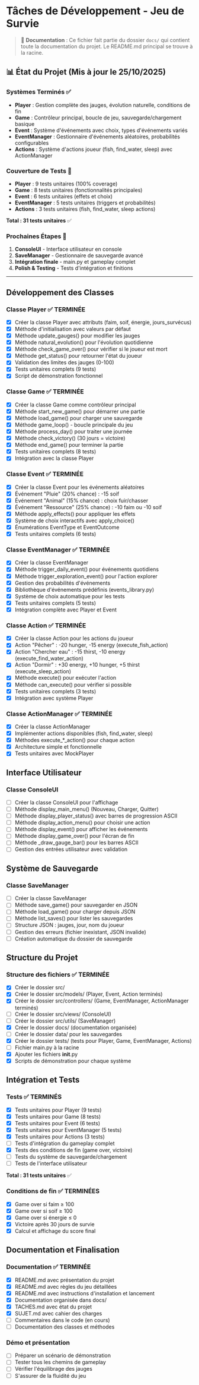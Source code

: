 # Tâches de Développement - Jeu de Survie

> 📁 **Documentation** : Ce fichier fait partie du dossier `docs/` qui contient toute la documentation du projet. Le README.md principal se trouve à la racine.

## 📊 État du Projet (Mis à jour le 25/10/2025)

### Systèmes Terminés ✅

- **Player** : Gestion complète des jauges, évolution naturelle, conditions de fin
- **Game** : Contrôleur principal, boucle de jeu, sauvegarde/chargement basique
- **Event** : Système d'événements avec choix, types d'événements variés
- **EventManager** : Gestionnaire d'événements aléatoires, probabilités configurables
- **Actions** : Système d'actions joueur (fish, find_water, sleep) avec ActionManager

### Couverture de Tests 🧪

- **Player** : 9 tests unitaires (100% coverage)
- **Game** : 8 tests unitaires (fonctionnalités principales)
- **Event** : 6 tests unitaires (effets et choix)
- **EventManager** : 5 tests unitaires (triggers et probabilités)
- **Actions** : 3 tests unitaires (fish, find_water, sleep actions)

**Total : 31 tests unitaires** ✅

### Prochaines Étapes 🎯

1. **ConsoleUI** - Interface utilisateur en console
2. **SaveManager** - Gestionnaire de sauvegarde avancé  
3. **Intégration finale** - main.py et gameplay complet
4. **Polish & Testing** - Tests d'intégration et finitions

---

## Développement des Classes

### Classe Player ✅ TERMINÉE

- [x] Créer la classe Player avec attributs (faim, soif, énergie, jours_survécus)
- [x] Méthode d'initialisation avec valeurs par défaut
- [x] Méthode update_gauges() pour modifier les jauges
- [x] Méthode natural_evolution() pour l'évolution quotidienne
- [x] Méthode check_game_over() pour vérifier si le joueur est mort
- [x] Méthode get_status() pour retourner l'état du joueur
- [x] Validation des limites des jauges (0-100)
- [x] Tests unitaires complets (9 tests)
- [x] Script de démonstration fonctionnel

### Classe Game ✅ TERMINÉE

- [x] Créer la classe Game comme contrôleur principal
- [x] Méthode start_new_game() pour démarrer une partie
- [x] Méthode load_game() pour charger une sauvegarde
- [x] Méthode game_loop() - boucle principale du jeu
- [x] Méthode process_day() pour traiter une journée
- [x] Méthode check_victory() (30 jours = victoire)
- [x] Méthode end_game() pour terminer la partie
- [x] Tests unitaires complets (8 tests)
- [x] Intégration avec la classe Player

### Classe Event ✅ TERMINÉE

- [x] Créer la classe Event pour les événements aléatoires
- [x] Événement "Pluie" (20% chance) : -15 soif
- [x] Événement "Animal" (15% chance) : choix fuir/chasser
- [x] Événement "Ressource" (25% chance) : -10 faim ou -10 soif
- [x] Méthode apply_effects() pour appliquer les effets
- [x] Système de choix interactifs avec apply_choice()
- [x] Énumérations EventType et EventOutcome
- [x] Tests unitaires complets (6 tests)

### Classe EventManager ✅ TERMINÉE

- [x] Créer la classe EventManager
- [x] Méthode trigger_daily_event() pour événements quotidiens
- [x] Méthode trigger_exploration_event() pour l'action explorer
- [x] Gestion des probabilités d'événements
- [x] Bibliothèque d'événements prédéfinis (events_library.py)
- [x] Système de choix automatique pour les tests
- [x] Tests unitaires complets (5 tests)
- [x] Intégration complète avec Player et Event

### Classe Action ✅ TERMINÉE

- [x] Créer la classe Action pour les actions du joueur
- [x] Action "Pêcher" : -20 hunger, -15 energy (execute_fish_action)
- [x] Action "Chercher eau" : -15 thirst, -10 energy (execute_find_water_action)
- [x] Action "Dormir" : +30 energy, +10 hunger, +5 thirst (execute_sleep_action)
- [x] Méthode execute() pour exécuter l'action
- [x] Méthode can_execute() pour vérifier si possible
- [x] Tests unitaires complets (3 tests)
- [x] Intégration avec système Player

### Classe ActionManager ✅ TERMINÉE

- [x] Créer la classe ActionManager
- [x] Implémenter actions disponibles (fish, find_water, sleep)
- [x] Méthodes execute_*_action() pour chaque action
- [x] Architecture simple et fonctionnelle
- [x] Tests unitaires avec MockPlayer

## Interface Utilisateur

### Classe ConsoleUI

- [ ] Créer la classe ConsoleUI pour l'affichage
- [ ] Méthode display_main_menu() (Nouveau, Charger, Quitter)
- [ ] Méthode display_player_status() avec barres de progression ASCII
- [ ] Méthode display_action_menu() pour choisir une action
- [ ] Méthode display_event() pour afficher les événements
- [ ] Méthode display_game_over() pour l'écran de fin
- [ ] Méthode _draw_gauge_bar() pour les barres ASCII
- [ ] Gestion des entrées utilisateur avec validation

## Système de Sauvegarde

### Classe SaveManager

- [ ] Créer la classe SaveManager
- [ ] Méthode save_game() pour sauvegarder en JSON
- [ ] Méthode load_game() pour charger depuis JSON
- [ ] Méthode list_saves() pour lister les sauvegardes
- [ ] Structure JSON : jauges, jour, nom du joueur
- [ ] Gestion des erreurs (fichier inexistant, JSON invalide)
- [ ] Création automatique du dossier de sauvegarde

## Structure du Projet

### Structure des fichiers ✅ TERMINÉE

- [x] Créer le dossier src/
- [x] Créer le dossier src/models/ (Player, Event, Action terminés)
- [x] Créer le dossier src/controllers/ (Game, EventManager, ActionManager terminés)
- [ ] Créer le dossier src/views/ (ConsoleUI)
- [ ] Créer le dossier src/utils/ (SaveManager)
- [x] Créer le dossier docs/ (documentation organisée)
- [ ] Créer le dossier data/ pour les sauvegardes
- [x] Créer le dossier tests/ (tests pour Player, Game, EventManager, Actions)
- [ ] Fichier main.py à la racine
- [x] Ajouter les fichiers **init**.py
- [x] Scripts de démonstration pour chaque système

## Intégration et Tests

### Tests ✅ TERMINÉS

- [x] Tests unitaires pour Player (9 tests)
- [x] Tests unitaires pour Game (8 tests)
- [x] Tests unitaires pour Event (6 tests)
- [x] Tests unitaires pour EventManager (5 tests)
- [x] Tests unitaires pour Actions (3 tests)
- [ ] Tests d'intégration du gameplay complet
- [x] Tests des conditions de fin (game over, victoire)
- [ ] Tests du système de sauvegarde/chargement
- [ ] Tests de l'interface utilisateur

**Total : 31 tests unitaires** ✅

### Conditions de fin ✅ TERMINÉES

- [x] Game over si faim ≥ 100
- [x] Game over si soif ≥ 100
- [x] Game over si énergie ≤ 0
- [x] Victoire après 30 jours de survie
- [x] Calcul et affichage du score final

## Documentation et Finalisation

### Documentation ✅ TERMINÉE

- [x] README.md avec présentation du projet
- [x] README.md avec règles du jeu détaillées
- [x] README.md avec instructions d'installation et lancement
- [x] Documentation organisée dans docs/
- [x] TACHES.md avec état du projet
- [x] SUJET.md avec cahier des charges
- [ ] Commentaires dans le code (en cours)
- [ ] Documentation des classes et méthodes

### Démo et présentation

- [ ] Préparer un scénario de démonstration
- [ ] Tester tous les chemins de gameplay
- [ ] Vérifier l'équilibrage des jauges
- [ ] S'assurer de la fluidité du jeu
